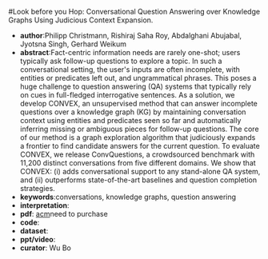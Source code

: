 #Look before you Hop: Conversational Question Answering over Knowledge Graphs Using Judicious Context Expansion.
- **author**:Philipp Christmann, Rishiraj Saha Roy, Abdalghani Abujabal, Jyotsna Singh, Gerhard Weikum  
- **abstract**:Fact-centric information needs are rarely one-shot; users typically ask follow-up questions to explore a topic. In such a conversational setting, the user's inputs are often incomplete, with entities or predicates left out, and ungrammatical phrases. This poses a huge challenge to question answering (QA) systems that typically rely on cues in full-fledged interrogative sentences. As a solution, we develop CONVEX, an unsupervised method that can answer incomplete questions over a knowledge graph (KG) by maintaining conversation context using entities and predicates seen so far and automatically inferring missing or ambiguous pieces for follow-up questions. The core of our method is a graph exploration algorithm that judiciously expands a frontier to find candidate answers for the current question. To evaluate CONVEX, we release ConvQuestions, a crowdsourced benchmark with 11,200 distinct conversations from five different domains. We show that CONVEX: (i) adds conversational support to any stand-alone QA system, and (ii) outperforms state-of-the-art baselines and question completion strategies.
- **keywords**:conversations, knowledge graphs, question answering
- **interpretation**:
- **pdf**: [acm](https://dl.acm.org/doi/10.1145/3357384.3358016)need to purchase
- **code**: 
- **dataset**: 
- **ppt/video**:
- **curator**: Wu Bo